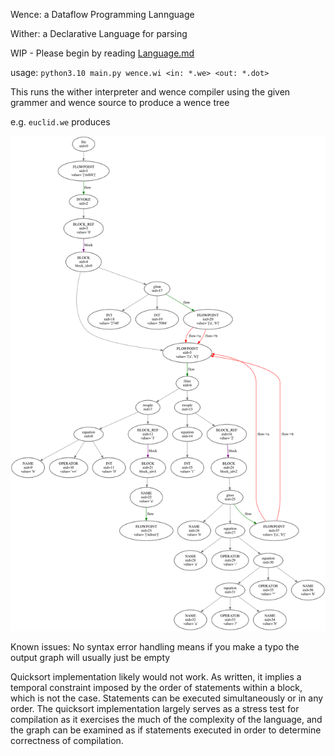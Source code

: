 Wence:  a Dataflow Programming Lannguage

Wither: a Declarative Language for parsing

WIP - Please begin by reading [Language.md](Language.md)

usage: `python3.10 main.py wence.wi <in: *.we> <out: *.dot>`

This runs the wither interpreter and wence compiler using the given grammer and wence source to produce a wence tree

e.g. `euclid.we` produces

![this graph](images/euclid.svg)

Known issues:
No syntax error handling means if you make a typo the output graph will usually just be empty

Quicksort implementation likely would not work. As written, it implies a temporal constraint imposed by the order of statements within a block, which is not the case. Statements can be executed simultaneously or in any order. The quicksort implementation largely serves as a stress test for compilation as it exercises the much of the complexity of the language, and the graph can be examined as if statements executed in order to determine correctness of compilation.
